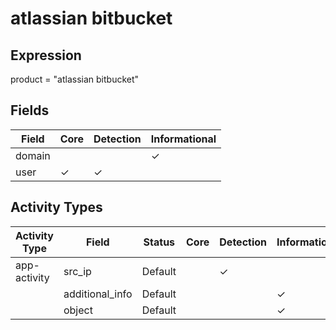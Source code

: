 atlassian bitbucket
===================

Expression
----------

product = "atlassian bitbucket"

Fields
------

| Field  | Core     | Detection | Informational |
| ------ | -------- | --------- | ------------- |
| domain |          |           | &#10003;      |
| user   | &#10003; | &#10003;  |               |

Activity Types
--------------

| Activity Type | Field           | Status  | Core | Detection | Informational |
| ------------- | --------------- | ------- | ---- | --------- | ------------- |
| app-activity  | src_ip          | Default |      | &#10003;  |               |
|               | additional_info | Default |      |           | &#10003;      |
|               | object          | Default |      |           | &#10003;      |

